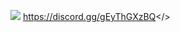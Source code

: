 ![](https://cdn.discordapp.com/attachments/1127744068693282877/1129894232912560219/MOTD-MORDHAU.png)
                                                                             <a id="LINK">https://discord.gg/gEyThGXzBQ</>
